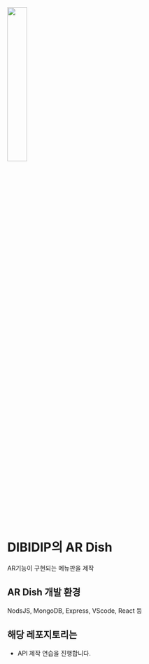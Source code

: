 <img src = "https://user-images.githubusercontent.com/71677810/127866209-aaed683e-b10a-4772-8195-55c15e3fb6c9.png" width="30%" height="30%">

# DIBIDIP의 AR Dish

AR기능이 구현되는 메뉴판을 제작

## AR Dish 개발 환경

NodsJS, MongoDB, Express, VScode, React 등

## 해당 레포지토리는
- API 제작 연습을 진행합니다.

